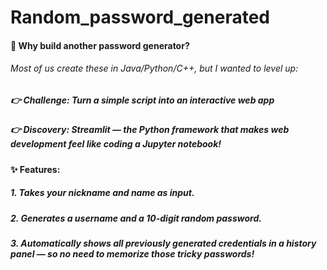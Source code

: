 # Random_password_generated


#### 🔑 Why build another password generator?
######  Most of us create these in Java/Python/C++, but I wanted to level up:
##### 👉 Challenge: Turn a simple script into an interactive web app
##### 👉 Discovery: Streamlit — the Python framework that makes web development feel like coding a Jupyter notebook!

#### ✨ Features:

  ##### 1. Takes your nickname and name as input.

  ##### 2. Generates a username and a 10-digit random password.

  ##### 3. Automatically shows all previously generated credentials in a history panel — so no need to memorize those tricky passwords!


